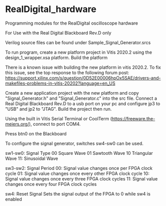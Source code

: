 # RealDigital_hardware
Programming modules for the RealDigital oscilloscope hardware

For Use with the Real Digital Blackboard Rev.D only

Verilog source files can be found under Sample_Signal_Generator.srcs

To run program, create a new platform project in Vitis 2020.2 using the design_1_wrapper.xsa platform. 
Build the platform

There is a known issue with building the new platform in vitis 2020.2. To fix this issue, see the top response to the following forum post:
https://support.xilinx.com/s/question/0D52E00006hpOx5SAE/drivers-and-makefiles-problems-in-vitis-20202?language=en_US

Create a new application project with the new platform and copy "Signal_Generator.h" and "Signal_Generator.c" into the src file. 
Connect a Real Digital Blackboard Rev.D to a usb port on your pc and configure jp3 to "USB" and jp2 to "JTAG".
Build the project then run. 

Using the built in Vitis Serial Terminal or CoolTerm (https://freeware.the-meiers.org/), connect to port COM4. 

Press btn0 on the Blackboard

To configure the signal generator, switches sw4-sw0 can be used. 

sw1-sw0: Signal Type
00 Square Wave
01 Sawtooth Wave
10 Triangular Wave
11: Sinusoidal Wave

sw3-sw2: Signal Period
00: Signal value changes once per FPGA clock cycle
01: Signal value changes once every other FPGA clock cycle
10: Signal value changes once every three FPGA clock cycles
11: Signal value changes once every four FPGA clock cycles

sw4: Reset Signal
Sets the signal output of the FPGA to 0 while sw4 is enabled
